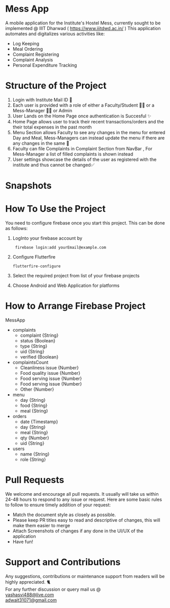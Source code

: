 # Mess App

A mobile application for the Institute's Hostel Mess, currently sought to be implemented @ IIIT Dharwad ( https://www.iiitdwd.ac.in/ )
This application automates and digitalizes various activities like:
- Log Keeping
- Meal Ordering
- Complaint Registering
- Complaint Analysis
- Personal Expenditure Tracking

# Structure of the Project
1. Login with Institute Mail ID 🏫
2. Each user is provided with a role of either a Faculty/Student 👨‍🏫 or a Mess-Manager 👩‍🍳 or Admin
3. User Lands on the Home Page once authentication is Succesful ✨
4. Home Page allows user to track their recent transactions/orders and the their total expenses in the past month
5. Menu Section allows Faculty to see any changes in the menu for entered Day and Meal, Mess-Managers can instead update the menu if there are any changes in the same 🍲
6. Faculty can file Complaints in Complaint Section from NavBar , For Mess-Manager a list of filled complaints is shown instead
7. User settings showcase the details of the user as registered with the institute and thus cannot be changed✅

# Snapshots
# How To Use the Project
You need to configure firebase once you start this project. This can be done as follows:
1. LogInto your firebase account by 
            
        firebase login:add yourEmail@example.com
2. Configure Flutterfire 
  
       flutterfire-configure
3. Select the required project from list of your firebase projects
4. Choose Android and Web Application for platforms

# How to Arrange Firebase Project

MessApp
   - complaints
      - complaint {String}
      - status {Boolean}
      - type {String}
      - uid {String}
      - verified {Boolean}
   - complaintsCount
      - Cleanliness issue {Number}
      - Food quality issue {Number}
      - Food serving issue {Number}
      - Food serving issue {Number}
      - Other {Number}
   - menu
      - day {String}
      - food {String}
      - meal {String}
   - orders
      - date {Timestamp}
      - day {String}
      - meal {String}
      - qty {Number}
      - uid {String}
   - users
      - name {String}
      - role {String}
   

# Pull Requests
We welcome and encourage all pull requests. It usually will take us within 24-48 hours to respond to any issue or request. Here are some basic rules to follow to ensure timely addition of your request:

   - Match the document style as closely as possible.
   - Please keep PR titles easy to read and descriptive of changes, this will make them easier to merge
   - Attach Screenshots of changes if any done in the UI/UX of the application
   - Have fun!


# Support and Contributions
Any suggestions, contributions or maintenance support from readers will be highly appreciated. 🐈
\
For any further discussion or query mail us @ \
yashasvi488@live.com \
adwait31071@gmail.com 

